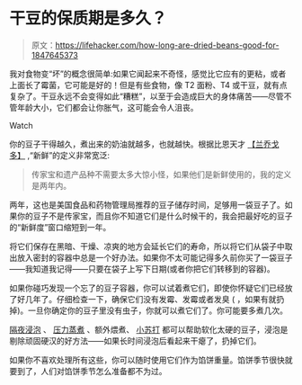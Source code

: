 # 干豆的保质期是多久？

> 原文：<https://lifehacker.com/how-long-are-dried-beans-good-for-1847645373>

我对食物变“坏”的概念很简单:如果它闻起来不奇怪，感觉比它应有的更粘，或者上面长了霉菌，它可能是好的！但是有些食物，像 T2 面粉、T4 或干豆，就有点复杂了。干豆永远不会变得如此“糟糕”，以至于会造成巨大的身体痛苦——尽管不管年龄大小，它们都会让你胀气，这可能会令人沮丧。

Watch

你的豆子干得越久，煮出来的奶油就越多，也就越快。根据比恩天才 [【兰乔戈多】](https://www.ranchogordo.com/blogs/recipes/cooking-basic-beans-in-the-rancho-gordo-manner) ,“新鲜”的定义非常宽泛:

> 传家宝和遗产品种不需要太多大惊小怪，如果他们是新鲜使用的，我的定义是两年内。

两年，这也是美国食品和药物管理局推荐的豆子储存时间，足够用一袋豆子了。如果你的豆子不是传家宝，而且你不知道它们是什么时候干的，我会把最好吃的豆子的“新鲜度”窗口缩短到一年。

将它们保存在黑暗、干燥、凉爽的地方会延长它们的寿命，所以将它们从袋子中取出放入密封的容器中总是一个好办法。如果你不太可能记得多久前你买了一袋豆子——我知道我记得——只要在袋子上写下日期(或者你把它们转移到的容器)。

如果你碰巧发现一个忘了的豆子容器，你可以试着煮它们，即使你怀疑它们已经放了好几年了。仔细检查一下，确保它们没有发霉、发霉或者发臭 ( ，如果有就扔掉)。一旦你确定你的豆子里没有虫子，你就可以煮它们了。你可能要多煮几次。

[隔夜浸泡](https://lifehacker.com/soak-your-beans-in-the-fridge-for-faster-meal-prep-1832374408) 、 [压力蒸煮](https://lifehacker.com/you-dont-have-to-soak-dried-beans-overnight-1818565255) 、额外煨煮、 [小苏打](https://lifehacker.com/make-extra-tender-beans-with-a-little-baking-soda-1842156539) 都可以帮助软化太硬的豆子，浸泡是剔除顽固硬汉的好方法——如果长时间浸泡后看起来干瘪了，扔掉它们。

如果你不喜欢处理所有这些，你可以随时使用它们作为馅饼重量。馅饼季节很快就要到了，人们对馅饼季节怎么准备都不为过。